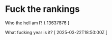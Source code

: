 # Fuck the rankings

Who the hell am I?
{ 13637876 }

What fucking year is it?
[ 2025-03-22T18:50:00Z ]
